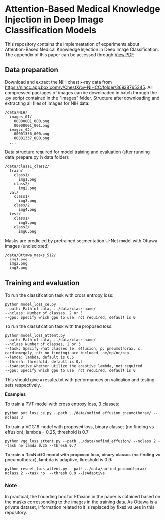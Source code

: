 # Attention-Based Medical Knowledge Injection in Deep Image Classification Models
This repository contains the implementation of experiments about Attention-Based Medical Knowledge Injection in Deep Image Classification. The appendix of this paper can be accessed through [View PDF](docs/Appendix_Medical_Attention.pdf)

## Data preparation
Download and extract the NIH chest x-ray data from https://nihcc.app.box.com/v/ChestXray-NIHCC/folder/36938765345. All compressed packages of images can be downloaded in batch through the .py script contained in the "images" folder. Structure after downloading and extracting all files of images for NIH data:
```
/data/NIH/
  images_01/
    00000001_000.png
    00000001_001.png
  images_02/
    00001336_000.png
    00001337_000.png
  ...
```
Data structure required for model training and evaluation (after running data_prepare.py in data folder):
```
/data/class1_class2/
  train/
    class1/
      img1.png
    class2/
      img2.png
  val/
    class1/
      img3.png
    class/2
      img4.png
  test/
    class1/
      img5.png
    class2/
      img6.png
```
Masks are predicted by pretrained segmentation U-Net model with Ottawa images (undisclosed)
```
/data/Ottawa_masks_512/
  img1.png
  img2.png
  img3.png
```

## Training and evaluation
To run the classification task with cross entropy loss:
```
python model_loss_ce.py 
--path: Path of data, ../data/class-name/ 
--nclass: Number of classes, 2 or 3 
--gpu: Specify which gpu to use, not required, default is 0
```
To run the classification task with the proposed loss:
```
python model_loss_attent.py 
--path: Path of data, ../data/class-name/  
--nclass Number of classes, 2 or 3  
--task: Specify what classes (e: effusion, p: pneumothorax, c: cardiomegaly, nf: no finding) are included, ne/np/nc/nep 
--lamda: lambda, default is 0.5 
--thresh: threshold, default is 0.3 
--isAdaptive whether utilize the adaptive lambda, not required
--gpu: Specify which gpu to use, not required, default is 0
```
This should give a results.txt with performances on validation and testing sets respectively.

__Examples__

To train a PVT model with cross entropy loss, 3 classes:
```
python pvt_loss_ce.py --path ../data/nofind_effusion_pneumothorax/ --nclass 3
```
To train a VGG16 model with proposed loss, binary classes (no finding vs effusion), lambda = 0.25, threshold is 0.7:
```
python vgg_loss_attent.py --path ../data/nofind_effusion/ --nclass 2 --task ne lamda 0.25 --thresh 0.7
```
To train a ResNet50 model with proposed loss, binary classes (no finding vs pneumothorax), lambda is adaptive, threshold is 0.9:
```
python resnet_loss_attent.py --path ../data/nofind_pneumothorax/ --nclass 2 --task np  --thresh 0.9 --isAdaptive
```

### Note

In practical, the bounding box for Effusion in the paper is obtained based on the masks corresponding to the images in the training data. As Ottawa is a private dataset, information related to it is replaced by fixed values in this repository.
